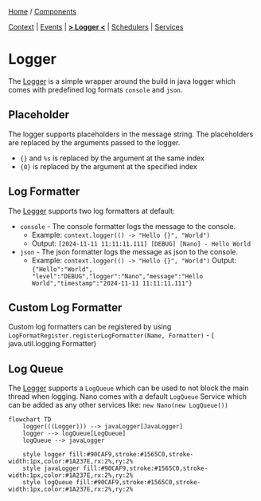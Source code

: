 [Home](../../README.md) / [Components](../../README.md#-components)

 [Context](../context/README.md)
| [Events](../events/README.md)
| [**> Logger <**](README.md)
| [Schedulers](../schedulers/README.md)
| [Services](../services/README.md)

# Logger

The [Logger](../logger/README.md) is a simple wrapper around the build in java logger which comes with predefined log formats `console`
and `json`.

## Placeholder

The logger supports placeholders in the message string. The placeholders are replaced by the arguments passed to the
logger.

* `{}` and `%s` is replaced by the argument at the same index
* `{0}` is replaced by the argument at the specified index

## Log Formatter

The [Logger](../logger/README.md) supports two log formatters at default:

* `console` - The console formatter logs the message to the console.
    * Example: `context.logger(() -> "Hello {}", "World")`
    * Output: `[2024-11-11 11:11:11.111] [DEBUG] [Nano] - Hello World`
* `json` - The json formatter logs the message as json to the console.
    * Example: `context.logger(() -> "Hello {}", "World")`
      Output: `{"Hello":"World", "level":"DEBUG","logger":"Nano","message":"Hello World","timestamp":"2024-11-11 11:11:11.111"}`

## Custom Log Formatter

Custom log formatters can be registered by using `LogFormatRegister.registerLogFormatter(Name, Formatter)` - (
java.util.logging.Formatter)

## Log Queue

The [Logger](../logger/README.md) supports a `LogQueue` which can be used to not block the main thread when logging.
Nano comes with a default `LogQueue` Service which can be added as any other services like: `new Nano(new LogQueue())`

```mermaid
flowchart TD
    logger(((Logger))) --> javaLogger[JavaLogger]
    logger --> logQueue[LogQueue]
    logQueue --> javaLogger
    
    style logger fill:#90CAF9,stroke:#1565C0,stroke-width:1px,color:#1A237E,rx:2%,ry:2%
    style javaLogger fill:#90CAF9,stroke:#1565C0,stroke-width:1px,color:#1A237E,rx:2%,ry:2%
    style logQueue fill:#90CAF9,stroke:#1565C0,stroke-width:1px,color:#1A237E,rx:2%,ry:2%
```
